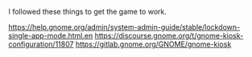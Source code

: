 I followed these things to get the game to work.

https://help.gnome.org/admin/system-admin-guide/stable/lockdown-single-app-mode.html.en
https://discourse.gnome.org/t/gnome-kiosk-configuration/11807
https://gitlab.gnome.org/GNOME/gnome-kiosk
